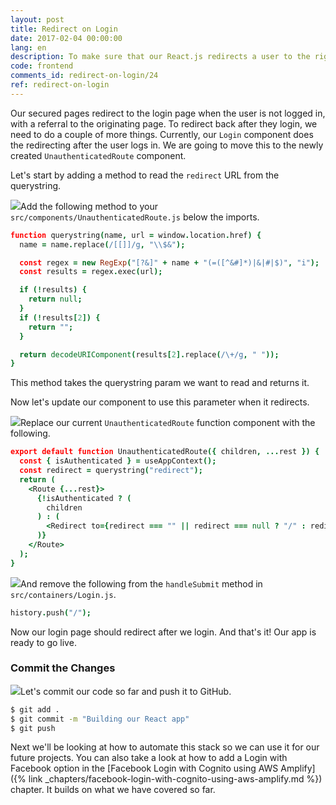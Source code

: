 ```yaml
---
layout: post
title: Redirect on Login
date: 2017-02-04 00:00:00
lang: en
description: To make sure that our React.js redirects a user to the right page after they login, we are going to use the React Router v4 Redirect component.
code: frontend
comments_id: redirect-on-login/24
ref: redirect-on-login
---
```


Our secured pages redirect to the login page when the user is not logged in, with a referral to the originating page. To redirect back after they login, we need to do a couple of more things. Currently, our `Login` component does the redirecting after the user logs in. We are going to move this to the newly created `UnauthenticatedRoute` component.

Let's start by adding a method to read the `redirect` URL from the querystring.

<img class="code-marker" src="/assets/s.png" />Add the following method to your `src/components/UnauthenticatedRoute.js` below the imports.

``` coffee
function querystring(name, url = window.location.href) {
  name = name.replace(/[[]]/g, "\\$&");

  const regex = new RegExp("[?&]" + name + "(=([^&#]*)|&|#|$)", "i");
  const results = regex.exec(url);

  if (!results) {
    return null;
  }
  if (!results[2]) {
    return "";
  }

  return decodeURIComponent(results[2].replace(/\+/g, " "));
}
```

This method takes the querystring param we want to read and returns it.

Now let's update our component to use this parameter when it redirects.

<img class="code-marker" src="/assets/s.png" />Replace our current `UnauthenticatedRoute` function component with the following.

``` coffee
export default function UnauthenticatedRoute({ children, ...rest }) {
  const { isAuthenticated } = useAppContext();
  const redirect = querystring("redirect");
  return (
    <Route {...rest}>
      {!isAuthenticated ? (
        children
      ) : (
        <Redirect to={redirect === "" || redirect === null ? "/" : redirect} />
      )}
    </Route>
  );
}
```

<img class="code-marker" src="/assets/s.png" />And remove the following from the `handleSubmit` method in `src/containers/Login.js`.

``` coffee
history.push("/");
```

Now our login page should redirect after we login. And that's it! Our app is ready to go live.

### Commit the Changes

<img class="code-marker" src="/assets/s.png" />Let's commit our code so far and push it to GitHub.

``` bash
$ git add .
$ git commit -m "Building our React app"
$ git push
```

Next we'll be looking at how to automate this stack so we can use it for our future projects. You can also take a look at how to add a Login with Facebook option in the [Facebook Login with Cognito using AWS Amplify]({% link _chapters/facebook-login-with-cognito-using-aws-amplify.md %}) chapter. It builds on what we have covered so far.
